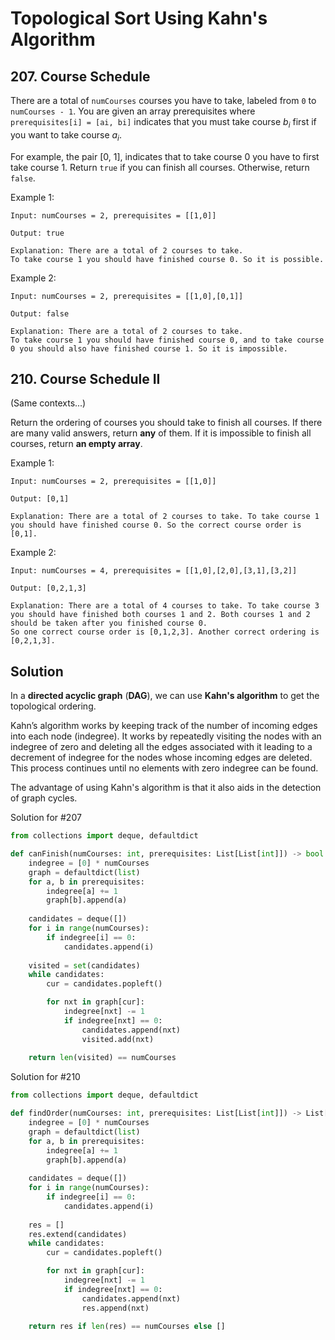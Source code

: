 # Topological Sort Using Kahn's Algorithm

## 207. Course Schedule

There are a total of `numCourses` courses you have to take, labeled from `0` to `numCourses - 1`. You are given an array prerequisites where `prerequisites[i] = [ai, bi]` indicates that you must take course $b_i$ first if you want to take course $a_i$.

For example, the pair [0, 1], indicates that to take course 0 you have to first take course 1.
Return `true` if you can finish all courses. Otherwise, return `false`.

Example 1:

```text
Input: numCourses = 2, prerequisites = [[1,0]]

Output: true

Explanation: There are a total of 2 courses to take.
To take course 1 you should have finished course 0. So it is possible.
```

Example 2:

```text
Input: numCourses = 2, prerequisites = [[1,0],[0,1]]

Output: false

Explanation: There are a total of 2 courses to take.
To take course 1 you should have finished course 0, and to take course 0 you should also have finished course 1. So it is impossible.
```

## 210. Course Schedule II

(Same contexts...)

Return the ordering of courses you should take to finish all courses. If there are many valid answers, return __any__ of them. If it is impossible to finish all courses, return __an empty array__.

Example 1:

```text
Input: numCourses = 2, prerequisites = [[1,0]]

Output: [0,1]

Explanation: There are a total of 2 courses to take. To take course 1 you should have finished course 0. So the correct course order is [0,1].
```

Example 2:

```text
Input: numCourses = 4, prerequisites = [[1,0],[2,0],[3,1],[3,2]]

Output: [0,2,1,3]

Explanation: There are a total of 4 courses to take. To take course 3 you should have finished both courses 1 and 2. Both courses 1 and 2 should be taken after you finished course 0.
So one correct course order is [0,1,2,3]. Another correct ordering is [0,2,1,3].
```

## Solution

In a __directed acyclic graph__ (__DAG__), we can use __Kahn's algorithm__ to get the topological ordering.

Kahn’s algorithm works by keeping track of the number of incoming edges into each node (indegree). It works by repeatedly visiting the nodes with an indegree of zero and deleting all the edges associated with it leading to a decrement of indegree for the nodes whose incoming edges are deleted. This process continues until no elements with zero indegree can be found.

The advantage of using Kahn's algorithm is that it also aids in the detection of graph cycles.

Solution for #207

```python
from collections import deque, defaultdict

def canFinish(numCourses: int, prerequisites: List[List[int]]) -> bool:
    indegree = [0] * numCourses
    graph = defaultdict(list)
    for a, b in prerequisites:
        indegree[a] += 1
        graph[b].append(a)
    
    candidates = deque([])
    for i in range(numCourses):
        if indegree[i] == 0:
            candidates.append(i)
    
    visited = set(candidates)
    while candidates:
        cur = candidates.popleft()

        for nxt in graph[cur]:
            indegree[nxt] -= 1
            if indegree[nxt] == 0:
                candidates.append(nxt)
                visited.add(nxt)
    
    return len(visited) == numCourses
```

Solution for #210

```python
from collections import deque, defaultdict

def findOrder(numCourses: int, prerequisites: List[List[int]]) -> List[int]:
    indegree = [0] * numCourses
    graph = defaultdict(list)
    for a, b in prerequisites:
        indegree[a] += 1
        graph[b].append(a)
    
    candidates = deque([])
    for i in range(numCourses):
        if indegree[i] == 0:
            candidates.append(i)
    
    res = []
    res.extend(candidates)
    while candidates:
        cur = candidates.popleft()

        for nxt in graph[cur]:
            indegree[nxt] -= 1
            if indegree[nxt] == 0:
                candidates.append(nxt)
                res.append(nxt)
    
    return res if len(res) == numCourses else []
```
